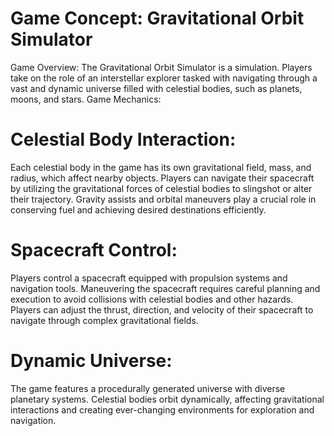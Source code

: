 # Game Concept: Gravitational Orbit Simulator

Game Overview:
The Gravitational Orbit Simulator is a simulation. Players take on the role of an interstellar explorer tasked with navigating through a vast and dynamic universe filled with celestial bodies, such as planets, moons, and stars.
Game Mechanics:

# Celestial Body Interaction:
   Each celestial body in the game has its own gravitational field, mass, and radius, which affect nearby objects.
   Players can navigate their spacecraft by utilizing the gravitational forces of celestial bodies to slingshot or alter their trajectory.
   Gravity assists and orbital maneuvers play a crucial role in conserving fuel and achieving desired destinations efficiently.

# Spacecraft Control:
   Players control a spacecraft equipped with propulsion systems and navigation tools.
   Maneuvering the spacecraft requires careful planning and execution to avoid collisions with celestial bodies and other hazards.
   Players can adjust the thrust, direction, and velocity of their spacecraft to navigate through complex gravitational fields.

# Dynamic Universe:
   The game features a procedurally generated universe with diverse planetary systems.
   Celestial bodies orbit dynamically, affecting gravitational interactions and creating ever-changing environments for exploration and navigation.
